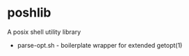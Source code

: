 # poshlib
A posix shell utility library

* parse-opt.sh - boilerplate wrapper for extended getopt(1)
